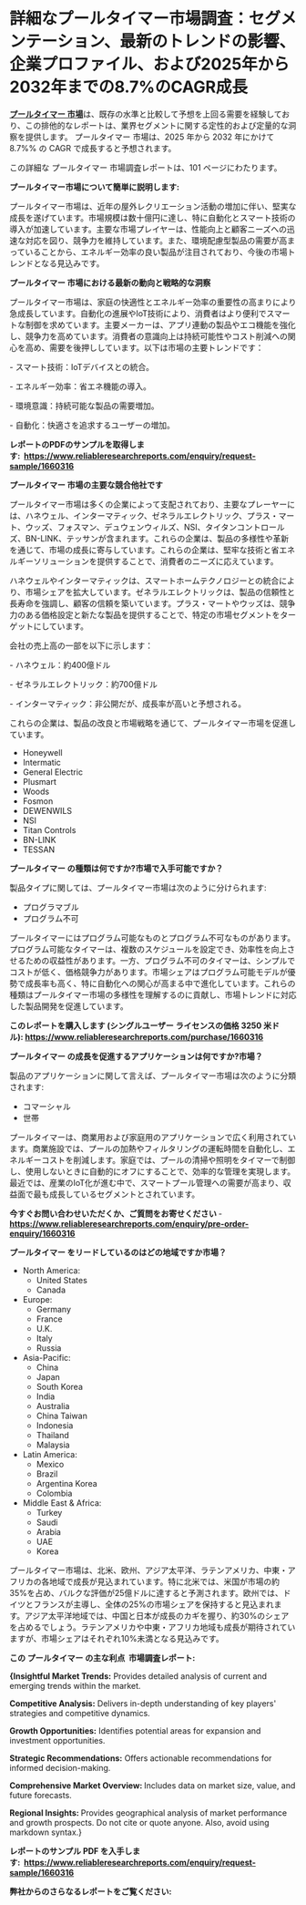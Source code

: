 <p><h1>詳細なプールタイマー市場調査：セグメンテーション、最新のトレンドの影響、企業プロファイル、および2025年から2032年までの8.7%のCAGR成長</h1></p><p data-sourcepos="1:1-1:157"><strong><a href="https://www.reliableresearchreports.com/pool-timer-market-r1660316?utm_campaign=107&utm_medium=36&utm_source=Github&utm_content=ia&utm_term=14042025&utm_id=pool-timer">プールタイマー 市場</a></strong>は、既存の水準と比較して予想を上回る需要を経験しており、この排他的なレポートは、業界セグメントに関する定性的および定量的な洞察を提供します。 プールタイマー 市場は、2025 年から 2032 年にかけて 8.7%% の CAGR で成長すると予想されます。</p>
<p data-sourcepos="3:1-3:50">この詳細な プールタイマー 市場調査レポートは、101 ページにわたります。</p>
<p><strong>プールタイマー市場について簡単に説明します:</strong></p>
<p><p>プールタイマー市場は、近年の屋外レクリエーション活動の増加に伴い、堅実な成長を遂げています。市場規模は数十億円に達し、特に自動化とスマート技術の導入が加速しています。主要な市場プレイヤーは、性能向上と顧客ニーズへの迅速な対応を図り、競争力を維持しています。また、環境配慮型製品の需要が高まっていることから、エネルギー効率の良い製品が注目されており、今後の市場トレンドとなる見込みです。</p></p>
<p><strong>プールタイマー 市場における最新の動向と戦略的な洞察</strong></p>
<p><p>プールタイマー市場は、家庭の快適性とエネルギー効率の重要性の高まりにより急成長しています。自動化の進展やIoT技術により、消費者はより便利でスマートな制御を求めています。主要メーカーは、アプリ連動の製品やエコ機能を強化し、競争力を高めています。消費者の意識向上は持続可能性やコスト削減への関心を高め、需要を後押ししています。以下は市場の主要トレンドです：</p><p>- スマート技術：IoTデバイスとの統合。</p><p>- エネルギー効率：省エネ機能の導入。</p><p>- 環境意識：持続可能な製品の需要増加。</p><p>- 自動化：快適さを追求するユーザーの増加。</p></p>
<p><strong>レポートのPDFのサンプルを取得します</strong><strong>:&nbsp;&nbsp;<a href="https://www.reliableresearchreports.com/enquiry/request-sample/1660316?utm_campaign=107&utm_medium=36&utm_source=Github&utm_content=ia&utm_term=14042025&utm_id=pool-timer">https://www.reliableresearchreports.com/enquiry/request-sample/1660316</a></strong></p>
<p><strong>プールタイマー 市場の主要な競合他社です</strong></p>
<p><p>プールタイマー市場は多くの企業によって支配されており、主要なプレーヤーには、ハネウェル、インターマティック、ゼネラルエレクトリック、プラス・マート、ウッズ、フォスマン、デュウェンウィルズ、NSI、タイタンコントロールズ、BN-LINK、テッサンが含まれます。これらの企業は、製品の多様性や革新を通じて、市場の成長に寄与しています。これらの企業は、堅牢な技術と省エネルギーソリューションを提供することで、消費者のニーズに応えています。</p><p>ハネウェルやインターマティックは、スマートホームテクノロジーとの統合により、市場シェアを拡大しています。ゼネラルエレクトリックは、製品の信頼性と長寿命を強調し、顧客の信頼を築いています。プラス・マートやウッズは、競争力のある価格設定と新たな製品を提供することで、特定の市場セグメントをターゲットにしています。</p><p>会社の売上高の一部を以下に示します：</p><p>- ハネウェル：約400億ドル</p><p>- ゼネラルエレクトリック：約700億ドル</p><p>- インターマティック：非公開だが、成長率が高いと予想される。 </p><p>これらの企業は、製品の改良と市場戦略を通じて、プールタイマー市場を促進しています。</p></p>
<p><ul><li>Honeywell</li><li>Intermatic</li><li>General Electric</li><li>Plusmart</li><li>Woods</li><li>Fosmon</li><li>DEWENWILS</li><li>NSI</li><li>Titan Controls</li><li>BN-LINK</li><li>TESSAN</li></ul></p>
<p><strong>プールタイマー の種類は何ですか?市場で入手可能ですか？</strong></p>
<p>製品タイプに関しては、プールタイマー市場は次のように分けられます:</p>
<p><ul><li>プログラマブル</li><li>プログラム不可</li></ul></p>
<p><p>プールタイマーにはプログラム可能なものとプログラム不可なものがあります。プログラム可能なタイマーは、複数のスケジュールを設定でき、効率性を向上させるための収益性があります。一方、プログラム不可のタイマーは、シンプルでコストが低く、価格競争力があります。市場シェアはプログラム可能モデルが優勢で成長率も高く、特に自動化への関心が高まる中で進化しています。これらの種類はプールタイマー市場の多様性を理解するのに貢献し、市場トレンドに対応した製品開発を促進しています。</p></p>
<p><strong>このレポートを購入します (シングルユーザー ライセンスの価格 3250 米ドル):&nbsp;<a href="https://www.reliableresearchreports.com/purchase/1660316?utm_campaign=107&utm_medium=36&utm_source=Github&utm_content=ia&utm_term=14042025&utm_id=pool-timer">https://www.reliableresearchreports.com/purchase/1660316</a></strong></p>
<p><strong>プールタイマー の成長を促進するアプリケーションは何ですか?市場？</strong></p>
<p>製品のアプリケーションに関して言えば、プールタイマー市場は次のように分類されます:</p>
<p><ul><li>コマーシャル</li><li>世帯</li></ul></p>
<p><p>プールタイマーは、商業用および家庭用のアプリケーションで広く利用されています。商業施設では、プールの加熱やフィルタリングの運転時間を自動化し、エネルギーコストを削減します。家庭では、プールの清掃や照明をタイマーで制御し、使用しないときに自動的にオフにすることで、効率的な管理を実現します。最近では、産業のIoT化が進む中で、スマートプール管理への需要が高まり、収益面で最も成長しているセグメントとされています。</p></p>
<p><strong>今すぐお問い合わせいただくか、ご質問をお寄せください</strong><strong>&nbsp;</strong>-<strong><a href="https://www.reliableresearchreports.com/enquiry/pre-order-enquiry/1660316?utm_campaign=107&utm_medium=36&utm_source=Github&utm_content=ia&utm_term=14042025&utm_id=pool-timer">https://www.reliableresearchreports.com/enquiry/pre-order-enquiry/1660316</a></strong></p>
<p><strong>プールタイマー をリードしているのはどの地域ですか市場？</strong></p>
<p><ul>
    <li>
        North America:
        <ul>
            <li>United States</li>
            <li>Canada</li>
        </ul>
    </li>
    <li>
        Europe:
        <ul>
            <li>Germany</li>
            <li>France</li>
            <li>U.K.</li>
            <li>Italy</li>
            <li>Russia</li>
        </ul>
    </li>
    <li>
        Asia-Pacific:
        <ul>
            <li>China</li>
            <li>Japan</li>
            <li>South Korea</li>
            <li>India</li>
            <li>Australia</li>
            <li>China Taiwan</li>
            <li>Indonesia</li>
            <li>Thailand</li>
            <li>Malaysia</li>
        </ul>
    </li>
    <li>
        Latin America:
        <ul>
            <li>Mexico</li>
            <li>Brazil</li>
            <li>Argentina Korea</li>
            <li>Colombia</li>
        </ul>
    </li>
    <li>
        Middle East & Africa:
        <ul>
            <li>Turkey</li>
            <li>Saudi</li>
            <li>Arabia</li>
            <li>UAE</li>
            <li>Korea</li>
        </ul>
    </li>
    </ul></p>
<p><p>プールタイマー市場は、北米、欧州、アジア太平洋、ラテンアメリカ、中東・アフリカの各地域で成長が見込まれています。特に北米では、米国が市場の約35%を占め、バルクな評価が25億ドルに達すると予測されます。欧州では、ドイツとフランスが主導し、全体の25%の市場シェアを保持すると見込まれます。アジア太平洋地域では、中国と日本が成長のカギを握り、約30%のシェアを占めるでしょう。ラテンアメリカや中東・アフリカ地域も成長が期待されていますが、市場シェアはそれぞれ10%未満となる見込みです。</p></p>
<p><strong>この プールタイマー の主な利点&nbsp; 市場調査レポート:</strong></p>
<p><strong>{Insightful Market Trends:</strong> Provides detailed analysis of current and emerging trends within the market.</p>
<p><strong>Competitive Analysis:</strong> Delivers in-depth understanding of key players' strategies and competitive dynamics.</p>
<p><strong>Growth Opportunities:</strong> Identifies potential areas for expansion and investment opportunities.</p>
<p><strong>Strategic Recommendations:</strong> Offers actionable recommendations for informed decision-making.</p>
<p><strong>Comprehensive Market Overview: </strong>Includes data on market size, value, and future forecasts.</p>
<p><strong>Regional Insights: </strong>Provides geographical analysis of market performance and growth prospects. Do not cite or quote anyone. Also, avoid using markdown syntax.}</p>
<p><strong>レポートのサンプル PDF を入手します:&nbsp;</strong><strong>&nbsp;<a href="https://www.reliableresearchreports.com/enquiry/request-sample/1660316?utm_campaign=107&utm_medium=36&utm_source=Github&utm_content=ia&utm_term=14042025&utm_id=pool-timer">https://www.reliableresearchreports.com/enquiry/request-sample/1660316</a></strong></p>
<p></p>
<p></p>
<p></p>
<p></p>
<p><strong>弊社からのさらなるレポートをご覧ください:</strong></p>
<p><strong><p></p><p></p><p></p></strong></p>
